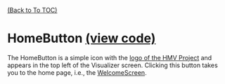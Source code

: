 [(Back to To TOC)](../TOC.md)
# HomeButton [(view code)](https://github.com/jpiland16/hmv_test/blob/master/src/components/visualizer-screen/HomeButton.js)

The HomeButton is a simple icon with the [logo of the HMV Project](https://github.com/jpiland16/hmv_test/blob/master/public/hmv-favicon-512.png) 
and appears in the top left of the Visualizer screen. Clicking this button takes you to the home page, i.e., the [WelcomeScreen](https://github.com/jpiland16/hmv_test/blob/master/documentation/subpages/WelcomeScreen.md).
